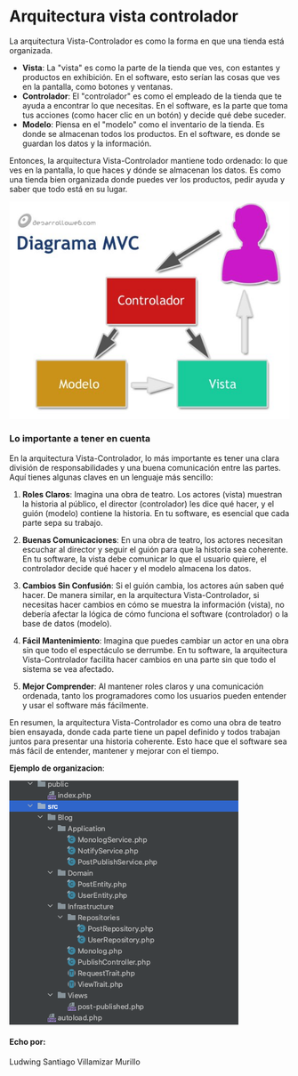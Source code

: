 # Arquitectura vista controlador

La arquitectura Vista-Controlador es como la forma en que una tienda está organizada.

- **Vista**: La "vista" es como la parte de la tienda que ves, con estantes y productos en exhibición. En el software, esto serían las cosas que ves en la pantalla, como botones y ventanas.
- **Controlador**: El "controlador" es como el empleado de la tienda que te ayuda a encontrar lo que necesitas. En el software, es la parte que toma tus acciones (como hacer clic en un botón) y decide qué debe suceder.
- **Modelo**: Piensa en el "modelo" como el inventario de la tienda. Es donde se almacenan todos los productos. En el software, es donde se guardan los datos y la información.

Entonces, la arquitectura Vista-Controlador mantiene todo ordenado: lo que ves en la pantalla, lo que haces y dónde se almacenan los datos. Es como una tienda bien organizada donde puedes ver los productos, pedir ayuda y saber que todo está en su lugar.

![EstructuraVistaControlador](./img/EstructuraVistaControlador.jpg)

### Lo importante a tener en cuenta

En la arquitectura Vista-Controlador, lo más importante es tener una clara división de responsabilidades y una buena comunicación entre las partes. Aquí tienes algunas claves en un lenguaje más sencillo:

1. **Roles Claros**: Imagina una obra de teatro. Los actores (vista) muestran la historia al público, el director (controlador) les dice qué hacer, y el guión (modelo) contiene la historia. En tu software, es esencial que cada parte sepa su trabajo.

2. **Buenas Comunicaciones**: En una obra de teatro, los actores necesitan escuchar al director y seguir el guión para que la historia sea coherente. En tu software, la vista debe comunicar lo que el usuario quiere, el controlador decide qué hacer y el modelo almacena los datos.

3. **Cambios Sin Confusión**: Si el guión cambia, los actores aún saben qué hacer. De manera similar, en la arquitectura Vista-Controlador, si necesitas hacer cambios en cómo se muestra la información (vista), no debería afectar la lógica de cómo funciona el software (controlador) o la base de datos (modelo).

4. **Fácil Mantenimiento**: Imagina que puedes cambiar un actor en una obra sin que todo el espectáculo se derrumbe. En tu software, la arquitectura Vista-Controlador facilita hacer cambios en una parte sin que todo el sistema se vea afectado.

5. **Mejor Comprender**: Al mantener roles claros y una comunicación ordenada, tanto los programadores como los usuarios pueden entender y usar el software más fácilmente.

En resumen, la arquitectura Vista-Controlador es como una obra de teatro bien ensayada, donde cada parte tiene un papel definido y todos trabajan juntos para presentar una historia coherente. Esto hace que el software sea más fácil de entender, mantener y mejorar con el tiempo.

**Ejemplo de organizacion**:

![EstructuraVista](./img/EstructuraVista.png)

#### Echo por:

Ludwing Santiago Villamizar Murillo
